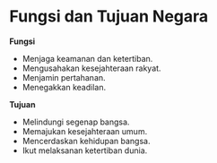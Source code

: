 # Fungsi dan Tujuan Negara

**Fungsi**
- Menjaga keamanan dan ketertiban.
- Mengusahakan kesejahteraan rakyat.
- Menjamin pertahanan.
- Menegakkan keadilan.

**Tujuan**
- Melindungi segenap bangsa.
- Memajukan kesejahteraan umum.
- Mencerdaskan kehidupan bangsa.
- Ikut melaksanan ketertiban dunia.